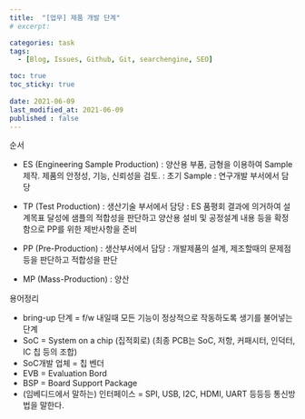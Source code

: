 ```yaml
---
title:  "[업무] 제품 개발 단계"
# excerpt: 

categories: task
tags:
  - [Blog, Issues, Github, Git, searchengine, SEO]

toc: true
toc_sticky: true
 
date: 2021-06-09
last_modified_at: 2021-06-09
published : false
---
```


순서
- ES (Engineering Sample Production)
: 양산용 부품, 금형을 이용하여 Sample 제작. 제품의 안정성, 기능, 신뢰성을 검토.
: 초기 Sample
: 연구개발 부서에서 담당

- TP (Test Production)
: 생산기술 부서에서 담당
: ES 품평회 결과에 의거하여 설계목표 달성에 샘플의 적합성을 판단하고 양산용 설비 및 공정설계 내용 등을 확정함으로 PP를 위한 제반사항을 준비

- PP (Pre-Production)
: 생산부서에서 담당
: 개발제품의 설계, 제조할때의 문제점 등을 판단하고 적합성을 판단

- MP (Mass-Production)
: 양산

용어정리

- bring-up 단계 = f/w 내일때 모든 기능이 정상적으로 작동하도록 생기를 불어넣는 단계
- SoC = System on a chip (집적회로)
 (최종 PCB는 SoC, 저항, 커패시터, 인덕터, IC 칩 등의 조합)
- SoC개발 업체 = 칩 벤더
- EVB = Evaluation Bord
- BSP = Board Support Package
- (임베디드에서 말하는) 인터페이스 = SPI, USB, I2C, HDMI, UART 등등등 통신방법을 말한다.

